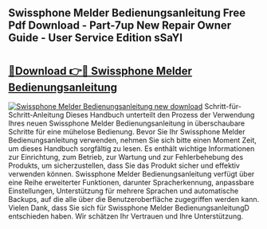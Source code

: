 ## Swissphone Melder Bedienungsanleitung Free Pdf Download - Part-7up New Repair Owner Guide - User Service Edition sSaYI

# <h2><a href="http://df2wus.blite.top/?on=Swissphone+Melder+Bedienungsanleitung">🔗Download 👉🔴 Swissphone Melder Bedienungsanleitung</a></h2>

[![Swissphone Melder Bedienungsanleitung new download](https://i.imgur.com/lujVjoI.png)](http://df2wus.blite.top/?on=Swissphone+Melder+Bedienungsanleitung)
Schritt-für-Schritt-Anleitung Dieses Handbuch unterteilt den Prozess der Verwendung Ihres neuen Swissphone Melder Bedienungsanleitung in überschaubare Schritte für eine mühelose Bedienung. Bevor Sie Ihr Swissphone Melder Bedienungsanleitung verwenden, nehmen Sie sich bitte einen Moment Zeit, um dieses Handbuch sorgfältig zu lesen. Es enthält wichtige Informationen zur Einrichtung, zum Betrieb, zur Wartung und zur Fehlerbehebung des Produkts, um sicherzustellen, dass Sie das Produkt sicher und effektiv verwenden können. Swissphone Melder Bedienungsanleitung verfügt über eine Reihe erweiterter Funktionen, darunter Spracherkennung, anpassbare Einstellungen, Unterstützung für mehrere Sprachen und automatische Backups, auf die alle über die Benutzeroberfläche zugegriffen werden kann. Vielen Dank, dass Sie sich für Swissphone Melder BedienungsanleitungD entschieden haben. Wir schätzen Ihr Vertrauen und Ihre Unterstützung.
